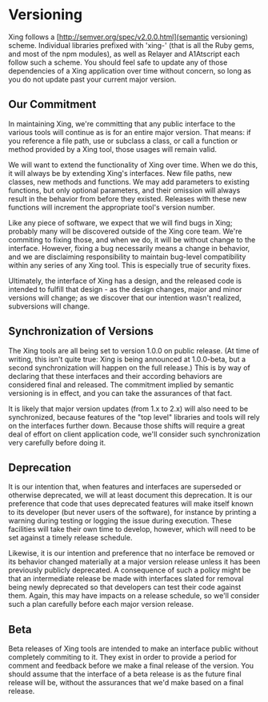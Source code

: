 # Versioning

Xing follows a [http://semver.org/spec/v2.0.0.html](semantic versioning) scheme. Individual libraries prefixed with 'xing-' (that is all the Ruby gems, and most of the npm modules), as well as Relayer and A1Atscript each follow such a scheme. You should feel safe to update any of those dependencies of a Xing application over time without concern, so long as you do not update past your current major version.

## Our Commitment

In maintaining Xing, we're committing that any public interface to the various tools will continue as is for an entire major version. That means: if you reference a file path, use or subclass a class, or call a function or method provided by a Xing tool, those usages will remain valid.

We will want to extend the functionality of Xing over time. When we do this, it will always be by extending Xing's interfaces. New file paths, new classes, new methods and functions. We may add parameters to existing functions, but only optional parameters, and their omission will always result in the behavior from before they existed. Releases with these new functions will increment the appropriate tool's version number.

Like any piece of software, we expect that we will find bugs in Xing; probably many will be discovered outside of the Xing core team. We're commiting to fixing those, and when we do, it will be without change to the interface. However, fixing a bug necessarily means a change in behavior, and we are disclaiming responsibility to maintain bug-level compatibility within any series of any Xing tool. This is especially true of security fixes.

Ultimately, the interface of Xing has a design, and the released code is intended to fulfill that design - as the design changes, major and minor versions will change; as we discover that our intention wasn't realized, subversions will change.

## Synchronization of Versions

The Xing tools are all being set to version 1.0.0 on public release. (At time of writing, this isn't quite true: Xing is being announced at 1.0.0-beta, but a second synchronization will happen on the full release.) This is by way of declaring that these interfaces and their according behaviors are considered final and released. The commitment implied by semantic versioning is in effect, and you can take the assurances of that fact.

It is likely that major version updates (from 1.x to 2.x) will also need to be synchronized, because features of the "top level" libraries and tools will rely on the interfaces further down. Because those shifts will require a great deal of effort on client application code, we'll consider such synchronization very carefully before doing it.

## Deprecation

It is our intention that, when features and interfaces are superseded or otherwise deprecated, we will at least document this deprecation. It is our preference that code that uses deprecated features will make itself known to its developer (but never users of the software), for instance by printing a warning during testing or logging the issue during execution. These facilities will take their own time to develop, however, which will need to be set against a timely release schedule.

Likewise, it is our intention and preference that no interface be removed or its behavior changed materially at a major version release unless it has been previously publicly deprecated. A consequence of such a policy might be that an intermediate release be made with interfaces slated for removal being newly deprecated so that developers can test their code against them. Again, this may have impacts on a release schedule, so we'll consider such a plan carefully before each major version release.

## Beta

Beta releases of Xing tools are intended to make an interface public without completely commiting to it. They exist in order to provide a period for comment and feedback before we make a final release of the version. You should assume that the interface of a beta release is as the future final release will be, without the assurances that we'd make based on a final release.
